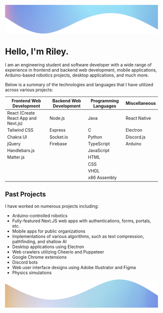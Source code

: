 ![](./wave.png)
# Hello, I'm Riley.

I am an engineering student and software developer with a wide range of experience in frontend and backend web development, mobile applications, Arduino-based robotics projects, desktop applications, and much more.

Below is a summary of the technologies and languages that I have utilized across various projects:

| Frontend Web Development             | Backend Web Development | Programming Languages  | Miscellaneous |
|--------------------------------------|-------------------------|------------------------|---------------|
| React (Create React App and Next.js) | Node.js                 | Java                   | React Native  |
| Tailwind CSS                         | Express                 | C                      | Electron      |
| Chakra UI                            | Socket.io               | Python                 | Discord.js    |
| jQuery                               | Firebase                | TypeScript             | Arduino       |
| Handlebars.js                        |                         | JavaScript             |               |
| Matter.js                            |                         | HTML                   |               |
|                                      |                         | CSS                    |               |
|                                      |                         | VHDL                   |               |
|                                      |                         | x86 Assembly           |               |


## Past Projects
I have worked on numerous projects including:

- Arduino-controlled robotics
- Fully-featured Next.JS web apps with authentications, forms, portals, etc.
- Mobile apps for public organizations
- Implementations of various algorithms, such as text compression, pathfinding, and shallow AI
- Desktop applications using Electron
- Web crawlers utilizing Cheerio and Puppeteer
- Google Chrome extensions
- Discord bots
- Web user interface designs using Adobe Illustrator and Figma
- Physics simulations

![](./wave2.png)
